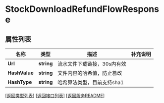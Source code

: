 # StockDownloadRefundFlowResponse

## 属性列表

名称 | 类型 | 描述 | 补充说明
------------ | ------------- | ------------- | -------------
**Url** | **string** | 流水文件下载链接，30s内有效 | 
**HashValue** | **string** | 文件内容的哈希值，防止篡改 | 
**HashType** | **string** | 哈希算法类型，目前支持sha1 | 

[\[返回类型列表\]](README.md#类型列表)
[\[返回接口列表\]](README.md#接口列表)
[\[返回服务README\]](README.md)


